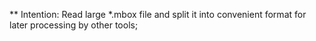 ** Intention: 
Read large *.mbox file and split it into convenient format for later processing by other tools;
